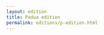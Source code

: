 ```yaml
---
layout: edition
title: Padua edition
permalink: editions/p-edition.html
---
```


<script>
      var CETEIcean = new CETEI();
      CETEIcean.getHTML5('p.xml', function(data) {
        document.getElementById("TEI").innerHTML = "";
        document.getElementById("TEI").appendChild(data);
        CETEIcean.addStyle(document, data);
      });
      // Alternatively, use then()
      // (new CETEI).getHTML5('testTEI.xml').then(function(data){
      //   document.getElementById("TEI").appendChild(data);
      // });
</script>
